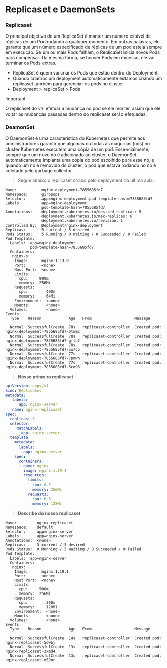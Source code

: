 # Replicaset e DaemonSets

### Replicaset
O principal objetivo de um ReplicaSet é manter um número estável de réplicas de um Pod rodando a qualquer momento. Em outras palavras, ele garante que um número especificado de réplicas de um pod esteja sempre em execução. Se um ou mais Pods falham, o ReplicaSet inicia novos Pods para compensar. Da mesma forma, se houver Pods em excesso, ele vai terminar os Pods extras.

- ReplicaSet é quem vai criar os Pods que estão dentro do Deployment.
- Quando criamos um deployment automaticamente estamos criando um replicaset também para gerenciar os pods no cluster
- Deployment > replicaSet > Pods

> [!IMPORTANT]
>  O replicaset do vai efetuar a mudança no pod se ele morrer, assim que ele voltar as mudanças passadas dentro do replicaset serão efetuadas.

### DeamonSet
O DaemonSet é uma característica do Kubernetes que permite aos administradores garantir que algumas ou todas as máquinas (nós) no cluster Kubernetes executem uma cópia de um pod. Essencialmente, sempre que um novo nó é adicionado ao cluster, o DaemonSet automaticamente implanta uma cópia do pod escolhido para esse nó, e quando um nó é removido do cluster, o pod que estava rodando no nó é coletado pelo garbage collector.


> Segue abaixo o replicaset criado pelo deployment da ultima aula:

```
Name:           nginx-deployment-7855685fd7
Namespace:      giropops
Selector:       app=nginx-deployment,pod-template-hash=7855685fd7
Labels:         app=nginx-deployment
                pod-template-hash=7855685fd7
Annotations:    deployment.kubernetes.io/desired-replicas: 5
                deployment.kubernetes.io/max-replicas: 6
                deployment.kubernetes.io/revision: 1
Controlled By:  Deployment/nginx-deployment
Replicas:       5 current / 5 desired
Pods Status:    5 Running / 0 Waiting / 0 Succeeded / 0 Failed
Pod Template:
  Labels:  app=nginx-deployment
           pod-template-hash=7855685fd7
  Containers:
   nginx-s:
    Image:      nginx:1.13.0
    Port:       <none>
    Host Port:  <none>
    Limits:
      cpu:     900m
      memory:  256Mi
    Requests:
      cpu:        400m
      memory:     64Mi
    Environment:  <none>
    Mounts:       <none>
  Volumes:        <none>
Events:
  Type    Reason            Age   From                   Message
  ----    ------            ----  ----                   -------
  Normal  SuccessfulCreate  78s   replicaset-controller  Created pod: nginx-deployment-7855685fd7-5twmc
  Normal  SuccessfulCreate  78s   replicaset-controller  Created pod: nginx-deployment-7855685fd7-gflb2
  Normal  SuccessfulCreate  78s   replicaset-controller  Created pod: nginx-deployment-7855685fd7-cw7c5
  Normal  SuccessfulCreate  77s   replicaset-controller  Created pod: nginx-deployment-7855685fd7-7pmwh
  Normal  SuccessfulCreate  77s   replicaset-controller  Created pod: nginx-deployment-7855685fd7-5cm96

```

> **Nosso primeiro replicaset**
```yml
apiVersion: apps/v1
kind: ReplicaSet
metadata:
   labels:
      app: nginx-server
   name: nginx-replicaset
spec:
  replicas: 3
  selector:
     matchLabels:
       app: nginx-server
  template:
    metadata:
      labels:
        app: nginx-server
    spec:
      containers:
      - name: nginx
        image: nginx:1.19.1
        resources:
          limits:
            cpu: 0.5
            memory: 256Mi
          requests:
            cpu: 0.3
            memory: 128Mi


```

> **Describe do nosso replicaset**

```
Name:         nginx-replicaset
Namespace:    default
Selector:     app=nginx-server
Labels:       app=nginx-server
Annotations:  <none>
Replicas:     3 current / 3 desired
Pods Status:  0 Running / 3 Waiting / 0 Succeeded / 0 Failed
Pod Template:
  Labels:  app=nginx-server
  Containers:
   nginx:
    Image:      nginx:1.19.1
    Port:       <none>
    Host Port:  <none>
    Limits:
      cpu:     500m
      memory:  256Mi
    Requests:
      cpu:        300m
      memory:     128Mi
    Environment:  <none>
    Mounts:       <none>
  Volumes:        <none>
Events:
  Type    Reason            Age   From                   Message
  ----    ------            ----  ----                   -------
  Normal  SuccessfulCreate  14s   replicaset-controller  Created pod: nginx-replicaset-5dwbj
  Normal  SuccessfulCreate  13s   replicaset-controller  Created pod: nginx-replicaset-zxmd4
  Normal  SuccessfulCreate  13s   replicaset-controller  Created pod: nginx-replicaset-m59nr

```